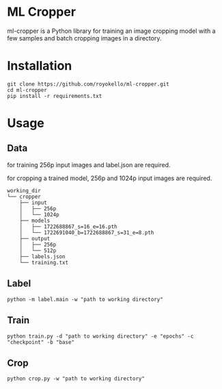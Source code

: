 # ML Cropper
ml-cropper is a Python library for training an image cropping model with a few samples and batch cropping images in a directory.

# Installation
```
git clone https://github.com/royokello/ml-cropper.git
cd ml-cropper
pip install -r requirements.txt
```

# Usage

## Data

for training 256p input images and label.json are required.

for cropping a trained model, 256p and 1024p input images are required.

```
working_dir
└── cropper
    ├── input
    │   ├── 256p
    │   └── 1024p
    ├── models
    │   ├── 1722688867_s=16_e=16.pth
    │   └── 1722691040_b=1722688867_s=31_e=8.pth
    ├── output
    │   ├── 256p
    │   └── 512p
    ├── labels.json
    └── training.txt

```

## Label

`python -m label.main -w "path to working directory"`

## Train

`python train.py -d "path to working directory" -e "epochs" -c "checkpoint" -b "base"`

## Crop

`python crop.py -w "path to working directory"`
